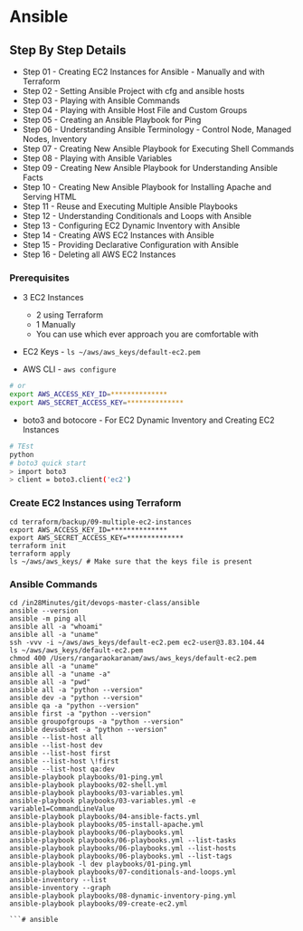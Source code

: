 # Ansible

## Step By Step Details
- Step 01 - Creating EC2 Instances for Ansible - Manually and with Terraform
- Step 02 - Setting Ansible Project with cfg and ansible hosts
- Step 03 - Playing with Ansible Commands
- Step 04 - Playing with Ansible Host File and Custom Groups
- Step 05 - Creating an Ansible Playbook for Ping
- Step 06 - Understanding Ansible Terminology - Control Node, Managed Nodes, Inventory
- Step 07 - Creating New Ansible Playbook for Executing Shell Commands
- Step 08 - Playing with Ansible Variables
- Step 09 - Creating New Ansible Playbook for Understanding Ansible Facts
- Step 10 - Creating New Ansible Playbook for Installing Apache and Serving HTML
- Step 11 - Reuse and Executing Multiple Ansible Playbooks
- Step 12 - Understanding Conditionals and Loops with Ansible
- Step 13 - Configuring EC2 Dynamic Inventory with Ansible
- Step 14 - Creating AWS EC2 Instances with Ansible
- Step 15 - Providing Declarative Configuration with Ansible
- Step 16 - Deleting all AWS EC2 Instances

### Prerequisites
- 3 EC2 Instances 
    - 2 using Terraform
    - 1 Manually
    - You can use which ever approach you are comfortable with

- EC2 Keys - `ls ~/aws/aws_keys/default-ec2.pem`

- AWS CLI - `aws configure`
```sh
# or
export AWS_ACCESS_KEY_ID=**************
export AWS_SECRET_ACCESS_KEY=**************
```

- boto3 and botocore - For EC2 Dynamic Inventory and Creating EC2 Instances
```sh
# TEst
python
# boto3 quick start
> import boto3
> client = boto3.client('ec2')
```

### Create EC2 Instances using Terraform

```
cd terraform/backup/09-multiple-ec2-instances
export AWS_ACCESS_KEY_ID=**************
export AWS_SECRET_ACCESS_KEY=**************
terraform init
terraform apply
ls ~/aws/aws_keys/ # Make sure that the keys file is present
```

### Ansible Commands

```
cd /in28Minutes/git/devops-master-class/ansible 
ansible --version
ansible -m ping all
ansible all -a "whoami"
ansible all -a "uname"
ssh -vvv -i ~/aws/aws_keys/default-ec2.pem ec2-user@3.83.104.44
ls ~/aws/aws_keys/default-ec2.pem
chmod 400 /Users/rangaraokaranam/aws/aws_keys/default-ec2.pem
ansible all -a "uname"
ansible all -a "uname -a"
ansible all -a "pwd"
ansible all -a "python --version"
ansible dev -a "python --version"
ansible qa -a "python --version"
ansible first -a "python --version"
ansible groupofgroups -a "python --version"
ansible devsubset -a "python --version"
ansible --list-host all
ansible --list-host dev
ansible --list-host first
ansible --list-host \!first
ansible --list-host qa:dev
ansible-playbook playbooks/01-ping.yml
ansible-playbook playbooks/02-shell.yml 
ansible-playbook playbooks/03-variables.yml 
ansible-playbook playbooks/03-variables.yml -e variable1=CommandLineValue
ansible-playbook playbooks/04-ansible-facts.yml 
ansible-playbook playbooks/05-install-apache.yml 
ansible-playbook playbooks/06-playbooks.yml 
ansible-playbook playbooks/06-playbooks.yml --list-tasks
ansible-playbook playbooks/06-playbooks.yml --list-hosts
ansible-playbook playbooks/06-playbooks.yml --list-tags
ansible-playbook -l dev playbooks/01-ping.yml
ansible-playbook playbooks/07-conditionals-and-loops.yml 
ansible-inventory --list
ansible-inventory --graph
ansible-playbook playbooks/08-dynamic-inventory-ping.yml 
ansible-playbook playbooks/09-create-ec2.yml 

```# ansible
